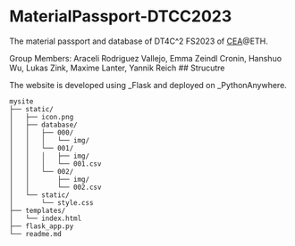 # MaterialPassport-DTCC2023
The material passport and database of  DT4C^2 FS2023 of [CEA](https://cea.ibi.ethz.ch/)@ETH.  

Group Members: Araceli Rodriguez Vallejo, Emma Zeindl Cronin, Hanshuo Wu, Lukas Zink, Maxime Lanter, Yannik Reich  ## Strucutre

The website is developed using _Flask and deployed on _PythonAnywhere.  

    mysite
    ├── static/
    │   ├── icon.png
    │   ├── database/
    │   │   ├── 000/
    │   │   │   └── img/
    │   │   └── 001/
    │   │   │   ├── img/
    │   │   │   └── 001.csv
    │   │   └── 002/
    │   │       ├── img/
    │   │       └── 002.csv
    │   └── static/
    │       └── style.css
    ├── templates/
    │   └── index.html
    ├── flask_app.py
    └── readme.md
